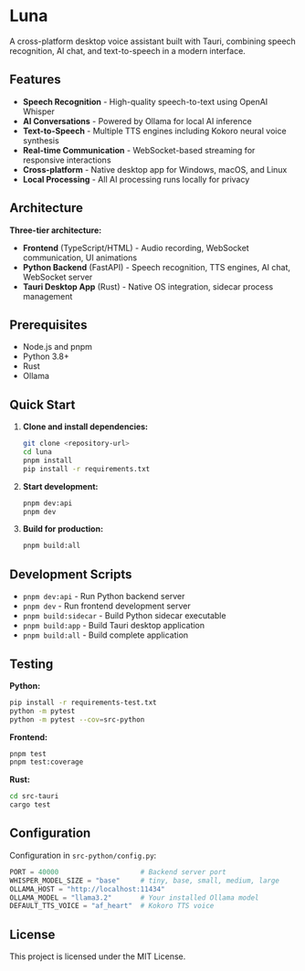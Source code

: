 # Luna

A cross-platform desktop voice assistant built with Tauri, combining speech recognition, AI chat, and text-to-speech in a modern interface.

## Features

- **Speech Recognition** - High-quality speech-to-text using OpenAI Whisper
- **AI Conversations** - Powered by Ollama for local AI inference
- **Text-to-Speech** - Multiple TTS engines including Kokoro neural voice synthesis
- **Real-time Communication** - WebSocket-based streaming for responsive interactions
- **Cross-platform** - Native desktop app for Windows, macOS, and Linux
- **Local Processing** - All AI processing runs locally for privacy

## Architecture

**Three-tier architecture:**
- **Frontend** (TypeScript/HTML) - Audio recording, WebSocket communication, UI animations
- **Python Backend** (FastAPI) - Speech recognition, TTS engines, AI chat, WebSocket server
- **Tauri Desktop App** (Rust) - Native OS integration, sidecar process management

## Prerequisites

- Node.js and pnpm
- Python 3.8+
- Rust
- Ollama

## Quick Start

1. **Clone and install dependencies:**
   ```bash
   git clone <repository-url>
   cd luna
   pnpm install
   pip install -r requirements.txt
   ```

2. **Start development:**
   ```bash
   pnpm dev:api
   pnpm dev
   ```

3. **Build for production:**
   ```bash
   pnpm build:all
   ```

## Development Scripts

- `pnpm dev:api` - Run Python backend server
- `pnpm dev` - Run frontend development server
- `pnpm build:sidecar` - Build Python sidecar executable
- `pnpm build:app` - Build Tauri desktop application
- `pnpm build:all` - Build complete application

## Testing

**Python:**
```bash
pip install -r requirements-test.txt
python -m pytest
python -m pytest --cov=src-python
```

**Frontend:**
```bash
pnpm test
pnpm test:coverage
```

**Rust:**
```bash
cd src-tauri
cargo test
```

## Configuration

Configuration in `src-python/config.py`:

```python
PORT = 40000                    # Backend server port
WHISPER_MODEL_SIZE = "base"     # tiny, base, small, medium, large
OLLAMA_HOST = "http://localhost:11434"
OLLAMA_MODEL = "llama3.2"       # Your installed Ollama model
DEFAULT_TTS_VOICE = "af_heart"  # Kokoro TTS voice
```

## License

This project is licensed under the MIT License.